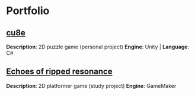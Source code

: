 # Portfolio

## [cu8e](https://github.com/DobJalo/cu8e)

**Description**: 2D puzzle game (personal project)
**Engine**: Unity | **Language**: C#  

## [Echoes of ripped resonance](https://github.com/DobJalo/Echoes-of-ripped-resonance)
**Description**: 2D platformer game (study project)
**Engine**: GameMaker
